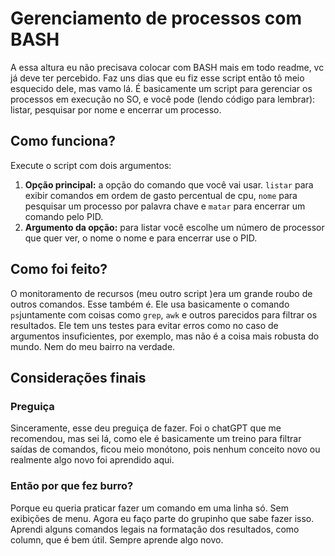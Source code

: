 # Gerenciamento de processos com BASH
A essa altura eu não precisava colocar com BASH mais em todo readme, vc já deve ter percebido. Faz uns dias que eu fiz esse script então tô meio esquecido dele, mas vamo lá. É basicamente um script para gerenciar os processos em execução no SO, e você pode (lendo código para lembrar): listar, pesquisar por nome e encerrar um processo.

## Como funciona?
Execute o script com dois argumentos: 
1. **Opção principal:** a opção do comando que você vai usar. `listar` para exibir comandos em ordem de gasto percentual de cpu, `nome` para pesquisar um processo por palavra chave e `matar` para encerrar um comando pelo PID.
2. **Argumento da opção:** para listar você escolhe um número de processor que quer ver, o nome o nome e para encerrar use o PID.  

## Como foi feito?
O monitoramento de recursos (meu outro script )era um grande roubo de outros comandos. Esse também é. Ele usa basicamente o comando `ps`juntamente com coisas como `grep`, `awk` e outros parecidos para filtrar os resultados. Ele tem uns testes para evitar erros como no caso de argumentos insuficientes, por exemplo, mas não é a coisa mais robusta do mundo. Nem do meu bairro na verdade.

## Considerações finais
### Preguiça
Sinceramente, esse deu preguiça de fazer. Foi o chatGPT que me recomendou, mas sei lá, como ele é basicamente um treino para filtrar saídas de comandos, ficou meio monótono, pois nenhum conceito novo ou realmente algo novo foi aprendido aqui. 

### Então por que fez burro?
Porque eu queria praticar fazer um comando em uma linha só. Sem exibições de menu. Agora eu faço parte do grupinho que sabe fazer isso. Aprendi alguns comandos legais na formatação dos resultados, como column, que é bem útil. Sempre aprende algo novo.
